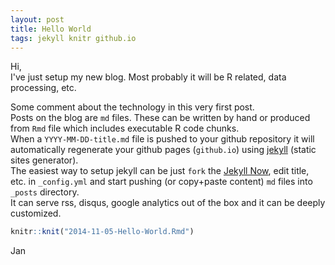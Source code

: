 ```yaml
---
layout: post
title: Hello World
tags: jekyll knitr github.io
---
```


Hi,  
I've just setup my new blog. Most probably it will be R related, data processing, etc.  

Some comment about the technology in this very first post.  
Posts on the blog are `md` files. These can be written by hand or produced from `Rmd` file which includes executable R code chunks.  
When a `YYYY-MM-DD-title.md` file is pushed to your github repository it will automatically regenerate your github pages (`github.io`) using [jekyll](https://github.com/jekyll/jekyll) (static sites generator).  
The easiest way to setup jekyll can be just `fork` the [Jekyll Now](https://github.com/barryclark/jekyll-now), edit title, etc. in `_config.yml` and start pushing (or copy+paste content) `md` files into `_posts` directory.  
It can serve rss, disqus, google analytics out of the box and it can be deeply customized.

```r
knitr::knit("2014-11-05-Hello-World.Rmd")
```

Jan
